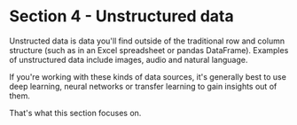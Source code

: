 # Section 4 - Unstructured data

Unstructed data is data you'll find outside of the traditional row and column structure (such as in an Excel spreadsheet or pandas DataFrame). Examples of unstructured data include images, audio and natural language.

If you're working with these kinds of data sources, it's generally best to use deep learning, neural networks or transfer learning to gain insights out of them.

That's what this section focuses on.

